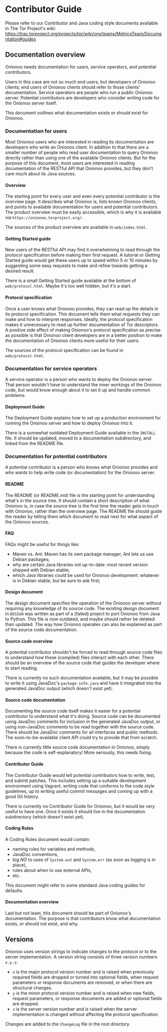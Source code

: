 # Contributor Guide

Please refer to our Contributor and Java coding style documents
available in The Tor Project's wiki:
https://trac.torproject.org/projects/tor/wiki/org/teams/MetricsTeam/Documentation#guides

## Documentation overview

Onionoo needs documentation for users, service operators, and potential
contributors.

Users in this case are not so much end users, but developers of Onionoo
clients;
end users of Onionoo clients should refer to those clients'
documentation.
Service operators are people who run a public Onionoo server.
Potential contributors are developers who consider writing code for the
Onionoo server itself.

This document outlines what documentation exists or should exist for
Onionoo.

### Documentation for users

Most Onionoo users who are interested in reading its documentation are
developers who write an Onionoo client.
In addition to that there are a smaller number of people who read user
documentation to query Onionoo directly rather than using one of the
available Onionoo clients.
But for the purpose of this document, most users are interested in reading
documentation of the RESTful API that Onionoo provides, but they don't
care much about its Java sources.

#### Overview

The starting point for every user and even every potential contributor is
the overview page.
It describes what Onionoo is, lists known Onionoo clients, and points to
available documentation for users and potential contributors.
The product overview must be easily accessible, which is why it is
available via `https://onionoo.torproject.org/`.

The sources of the product overview are available in `web/index.html`.

#### Getting Started guide

New users of the RESTful API may find it overwhelming to read through the
protocol specification before making their first request.
A tutorial or Getting Started guide would get these users up to speed
within 5 or 10 minutes by suggesting some easy requests to make and refine
towards getting a desired result.

There is a small Getting Started guide available at the bottom of
`web/protocol.html`.  Maybe it's too well hidden, but it's a start.

#### Protocol specification

Once a user knows what Onionoo provides, they can read up the details in
its protocol specification.
This document tells them what requests they can make and how to interpret
responses.
Ideally, the protocol specification makes it unnecessary to read up
further documentation of Tor descriptors.
A positive side effect of making Onionoo's protocol specification as
precise as possible is that Onionoo client developers are in a better
position to make the documentation of Onionoo clients more useful for
their users.

The sources of the protocol specification can be found in
`web/protocol.html`.

### Documentation for service operators

A service operator is a person who wants to deploy the Onionoo server.
That person wouldn't have to understand the inner workings of the Onionoo
code, but would know enough about it to set it up and handle common
problems.

#### Deployment Guide

The Deployment Guide explains how to set up a production environment for
running the Onionoo server and how to deploy Onionoo into it.

There is a somewhat outdated Deployment Guide available in the `INSTALL`
file.
It should be updated, moved to a documentation subdirectory, and linked
from the README file.

### Documentation for potential contributors

A potential contributor is a person who knows what Onionoo provides and
who wants to help write code (or documentation) for the Onionoo server.

#### README

The README (or README.md) file is the starting point for understanding
what's in the source tree.
It should contain a short description of what Onionoo is, in case the
source tree is the first time the reader gets in touch with Onionoo,
rather than the overview page.
The README file should guide the reader by telling them which document to
read next for what aspect of the Onionoo sources.

#### FAQ

FAQs might be useful for things like:

 - Maven vs. Ant: Maven has its own package manager, Ant lets us use
Debian packages;
 - why are certain Java libraries not up-to-date: most recent version
shipped with Debian stable;
 - which Java libraries could be used for Onionoo development: whatever is
in Debian stable, but be sure to ask first;

#### Design document

The design document specifies the operation of the Onionoo server without
requiring any knowledge of its source code.
The existing design document in `DESIGN` was written as part of a (failed)
project to port Onionoo from Java to Python.
This file is now outdated, and maybe should rather be deleted than
updated.
The way how Onionoo operates can also be explained as part of the source
code documentation.

#### Source code overview

A potential contributor shouldn't be forced to read through source code
files to understand how these (compiled) files interact with each other.
There should be an overview of the source code that guides the developer
where to start reading.

There is currently no such documentation available, but it may be possible
to write it using JavaDoc's `package-info.java` and have it integrated
into the generated JavaDoc output (which doesn't exist yet).

#### Source code documentation

Documenting the source code itself makes it easier for a potential
contributor to understand what it's doing.
Source code can be documented using JavaDoc comments for inclusion in the
generated JavaDoc output, or using non-JavaDoc comments to be read
together with the source code.
There should be JavaDoc comments for all interfaces and public methods.
The soon-to-be-available client API could try to provide that from
scratch.

There is currently little source code documentation in Onionoo, simply
because the code is self-explanatory!
More seriously, this needs fixing.

#### Contributor Guide

The Contributor Guide would tell potential contributors how to write,
test, and submit patches.
This includes setting up a suitable development environment using Vagrant,
writing code that conforms to the code style guidelines, up to writing
useful commit messages and coming up with a good Git history.

There is currently no Contributor Guide for Onionoo, but it would be very
useful to have one.
Once it exists it should live in the documentation subdirectory (which
doesn't exist yet).

#### Coding Rules

A Coding Rules document would contain:

 - naming rules for variables and methods,
 - JavaDoc conventions,
 - big _NO_ to uses of `System.out` and `System.err` (as soon as logging
is in place),
 - rules about when to use external APIs,
 - etc.

This document might refer to some standard Java coding guides for
defaults.

#### Documentation overview

Last but not least, this document should be part of Onionoo's
documentation.
The purpose is that contributors know what documentation exists, or should
not exist, and why.

## Versions

Onionoo uses version strings to indicate changes to the protocol or to the
server implementation.
A version string consists of three version numbers `x.y.z`:

 - `x` is the major protocol version number and is raised when previously
required fields are dropped or turned into optional fields, when request
parameters or response documents are removed, or when there are structural
changes.
 - `y` is the minor protocol version number and is raised when new fields,
request parameters, or response documents are added or optional fields are
dropped.
 - `z` is the server version number and is raised when the server
implementation is changed without affecting the protocol specification.

Changes are added to the `ChangeLog` file in the root directory.

